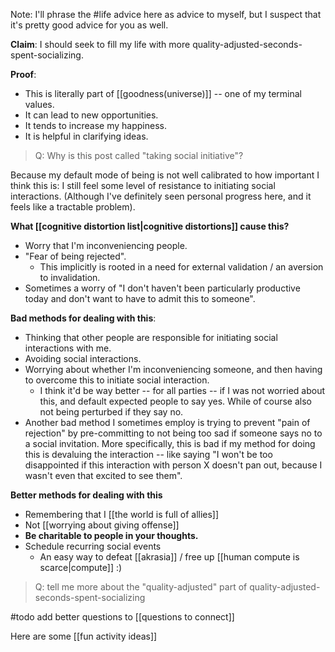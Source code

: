 Note: I'll phrase the #life advice here as advice to myself, but I suspect that it's pretty good advice for you as well.

**Claim**: 
I should seek to fill my life with more quality-adjusted-seconds-spent-socializing.

**Proof**:
- This is literally part of [[goodness(universe)]] -- one of my terminal values.
- It can lead to new opportunities.
- It tends to increase my happiness.
- It is helpful in clarifying ideas.

> Q: Why is this post called "taking social initiative"?

Because my default mode of being is not well calibrated to how important I think this is: I still feel some level of resistance to initiating social interactions.
(Although I've definitely seen personal progress here, and it feels like a tractable problem).

**What [[cognitive distortion list|cognitive distortions]] cause this?**
- Worry that I'm inconveniencing people.
- "Fear of being rejected".
	- This implicitly is rooted in a need for external validation / an aversion to invalidation.
- Sometimes a worry of "I don't haven't been particularly productive today and don't want to have to admit this to someone".

**Bad methods for dealing with this**:
- Thinking that other people are responsible for initiating social interactions with me.
- Avoiding social interactions.
- Worrying about whether I'm inconveniencing someone, and then having to overcome this to initiate social interaction.
	- I think it'd be way better -- for all parties -- if I was not worried about this, and default expected people to say yes. While of course also not being perturbed if they say no.
- Another bad method I sometimes employ is trying to prevent "pain of rejection" by pre-committing to not being too sad if someone says no to a social invitation. More specifically, this is bad if my method for doing this is devaluing the interaction -- like saying "I won't be too disappointed if this interaction with person X doesn't pan out, because I wasn't even that excited to see them".

**Better methods for dealing with this** 
- Remembering that I [[the world is full of allies]]
- Not [[worrying about giving offense]]
- **Be charitable to people in your thoughts.**
- Schedule recurring social events
	- An easy way to defeat [[akrasia]] / free up [[human compute is scarce|compute]] :)


> Q: tell me more about the "quality-adjusted" part of quality-adjusted-seconds-spent-socializing

#todo add better questions to [[questions to connect]]

Here are some [[fun activity ideas]]